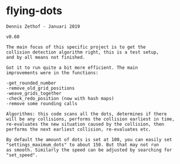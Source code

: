 # flying-dots


	Dennis Zethof - Januari 2019

	v0.60

	The main focus of this specific project is to get the
	collision detection algorithm right, this is a test setup,
	and by all means not finished.

	Got it to run quite a bit more efficient. The main 
	improvements were in the functions:

	-get_rounded_number
	-remove_old_grid_positions
	-weave_grids_together
	-check_redo_position (now with hash maps)
	-remove some rounding calls

	Algorithms: this code scans all the dots, determines if there
	will be any collisions, performs the collision earliest in time,
	re-evaluates the new situation caused by the collision, then
	performs the next earliest collision, re-evaluates etc.

	By default the amount of dots is set at 100, you can easily set
	"settings_maximum_dots" to about 150. But that may not run 
	as smooth. Similarly the speed can be adjusted by searching for
	"set_speed".

